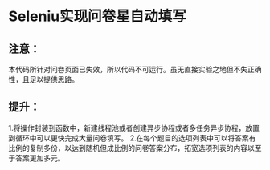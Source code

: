 # Seleniu实现问卷星自动填写
## 注意：
本代码所针对问卷页面已失效，所以代码不可运行。虽无直接实验之地但不失正确性，且足以提供思路。
## 提升：
1.将操作封装到函数中，新建线程池或者创建异步协程或者多任务异步协程，放置到循环中可以更快完成大量问卷填写。
2.在每个题目的选项列表中可以将答案有比例的复制多份，以达到随机但成比例的问卷答案分布，拓宽选项列表的内容以至于答案更加多元。